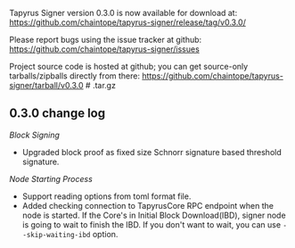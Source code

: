 Tapyrus Signer version 0.3.0 is now available for download at: 
  https://github.com/chaintope/tapyrus-signer/release/tag/v0.3.0/
    
Please report bugs using the issue tracker at github:
  https://github.com/chaintope/tapyrus-signer/issues
  
Project source code is hosted at github; you can get
source-only tarballs/zipballs directly from there:
  https://github.com/chaintope/tapyrus-signer/tarball/v0.3.0  # .tar.gz

0.3.0 change log
-------------------

*Block Signing*

* Upgraded block proof as fixed size Schnorr signature based threshold signature.

*Node Starting Process*

* Support reading options from toml format file.
* Added checking connection to TapyrusCore RPC endpoint when the node is started. If the Core's in Initial Block 
Download(IBD), signer node is going to wait to finish the IBD. If you don't want to wait, you can use 
`--skip-waiting-ibd` option. 
